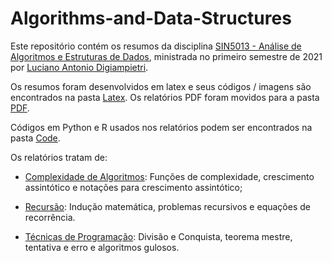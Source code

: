 # Algorithms-and-Data-Structures

Este repositório contém os resumos da disciplina [SIN5013 - Análise de Algoritmos e Estruturas de Dados](http://www.each.usp.br/digiampietri/SIN5013/), ministrada no primeiro semestre de 2021 por [Luciano Antonio Digiampietri](http://lattes.cnpq.br/1689147340536405).

Os resumos foram desenvolvidos em latex e seus códigos / imagens são encontrados na pasta [Latex](https://github.com/matiasvinicius/Algorithms-and-Data-Structures/tree/main/Latex). Os relatórios PDF foram movidos para a pasta [PDF](https://github.com/matiasvinicius/Algorithms-and-Data-Structures/tree/main/PDF).

Códigos em Python e R usados nos relatórios podem ser encontrados na pasta [Code](https://github.com/matiasvinicius/Algorithms-and-Data-Structures/tree/main/Code).

Os relatórios tratam de:

* [Complexidade de Algoritmos](https://github.com/matiasvinicius/Algorithms-and-Data-Structures/blob/main/PDF/01_complexidade_de_algoritmos.pdf): Funções de complexidade, crescimento assintótico e notações para crescimento assintótico;

* [Recursão](https://github.com/matiasvinicius/Algorithms-and-Data-Structures/blob/main/PDF/02_recursao.pdf): Indução matemática, problemas recursivos e equações de recorrência.

* [Técnicas de Programação](https://github.com/matiasvinicius/Algorithms-and-Data-Structures/blob/main/PDF/03_tecnicas_programacao.pdf): Divisão e Conquista, teorema mestre, tentativa e erro e algoritmos gulosos.

